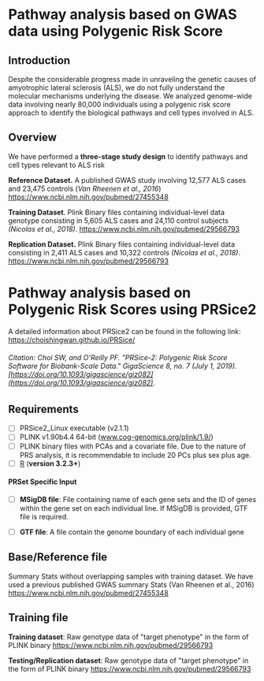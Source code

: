 # Pathway analysis based on GWAS data using Polygenic Risk Score



## Introduction
Despite the considerable progress made in unraveling the genetic causes of amyotrophic lateral sclerosis (ALS), we do not fully understand the molecular mechanisms underlying the disease. We analyzed genome-wide data involving nearly 80,000 individuals using a polygenic risk score approach to identify the biological pathways and cell types involved in ALS.
## Overview
We have performed a **three-stage study design** to identify pathways and cell types relevant to ALS risk

**Reference Dataset.** A published GWAS study involving 12,577 ALS cases and 23,475 controls (*Van Rheenen et al., 2016*)
https://www.ncbi.nlm.nih.gov/pubmed/27455348


**Training Dataset**. 	Plink Binary files containing individual-level data  genotype consisting in 5,605 ALS cases and 24,110 control subjects *(Nicolas et al., 2018)*.
https://www.ncbi.nlm.nih.gov/pubmed/29566793

**Replication Dataset.** Plink Binary files containing individual-level data consisting in 2,411 ALS cases and 10,322 controls *(Nicolas et al., 2018)*.
https://www.ncbi.nlm.nih.gov/pubmed/29566793


# Pathway analysis based on Polygenic Risk Scores using PRSice2

A detailed information about PRSice2 can be found in the following link:
https://choishingwan.github.io/PRSice/

###### Citation: Choi SW, and O’Reilly PF. "PRSice-2: Polygenic Risk Score Software for Biobank-Scale Data." GigaScience 8, no. 7 (July 1, 2019). [https://doi.org/10.1093/gigascience/giz082](https://doi.org/10.1093/gigascience/giz082).
## Requirements

 - [ ] PRSice2_Linux executable (v2.1.1)
 - [ ] PLINK v1.90b4.4 64-bit   (www.cog-genomics.org/plink/1.9/)
 - [ ] PLINK binary files with PCAs and a covariate file. Due to the nature of PRS analysis, it is recommendable to include 20 PCs plus sex plus age.
 - [ ] [R](https://www.r-project.org/) (**version 3.2.3+**)

#### PRSet Specific Input

- [ ] **MSigDB file**: File containing name of each gene sets and the ID of genes within the gene set on each individual line. If MSigDB is provided, GTF file is required.
- [ ] **GTF file**: A file contain the genome boundary of each individual gene


## Base/Reference file
Summary Stats without overlapping samples with training dataset. We have used a previous published GWAS summary Stats (Van Rheenen et al., 2016) https://www.ncbi.nlm.nih.gov/pubmed/27455348

## Training file
**Training dataset**: Raw genotype data of "target phenotype" in the form of PLINK binary
https://www.ncbi.nlm.nih.gov/pubmed/29566793

**Testing/Replication dataset**: Raw genotype data of "target phenotype" in the form of PLINK binary
https://www.ncbi.nlm.nih.gov/pubmed/29566793
